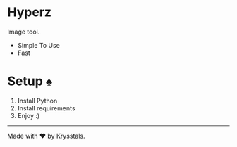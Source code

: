 # Hyperz
Image tool.
- Simple To Use
- Fast


# Setup ♠
1. Install Python
2. Install requirements
3. Enjoy :)
---
Made with ❤ by Krysstals.
